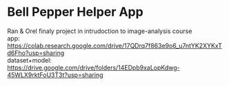 # Bell Pepper Helper App
Ran & Orel finaly project in intrudoction to image-analysis course
<br>app: https://colab.research.google.com/drive/17QDrq7f863e9o6_u7ntYK2XYKxTd6Fho?usp=sharing
<br>dataset+model: https://drive.google.com/drive/folders/14EDpb9xaLopKdwg-45WLX9rktFoU3T3t?usp=sharing
